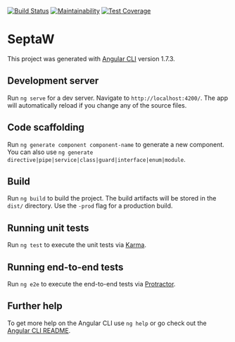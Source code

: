 [![Build Status](https://travis-ci.org/mchirico/septa-w.svg?branch=develop)](https://travis-ci.org/mchirico/septa-w)
[![Maintainability](https://api.codeclimate.com/v1/badges/9cd7821575c67d3268a8/maintainability)](https://codeclimate.com/github/mchirico/septa-w/maintainability)
[![Test Coverage](https://api.codeclimate.com/v1/badges/9cd7821575c67d3268a8/test_coverage)](https://codeclimate.com/github/mchirico/septa-w/test_coverage)






# SeptaW

This project was generated with [Angular CLI](https://github.com/angular/angular-cli) version 1.7.3.

## Development server

Run `ng serve` for a dev server. Navigate to `http://localhost:4200/`. The app will automatically reload if you change any of the source files.

## Code scaffolding

Run `ng generate component component-name` to generate a new component. You can also use `ng generate directive|pipe|service|class|guard|interface|enum|module`.

## Build

Run `ng build` to build the project. The build artifacts will be stored in the `dist/` directory. Use the `-prod` flag for a production build.

## Running unit tests

Run `ng test` to execute the unit tests via [Karma](https://karma-runner.github.io).

## Running end-to-end tests

Run `ng e2e` to execute the end-to-end tests via [Protractor](http://www.protractortest.org/).

## Further help

To get more help on the Angular CLI use `ng help` or go check out the [Angular CLI README](https://github.com/angular/angular-cli/blob/master/README.md).
